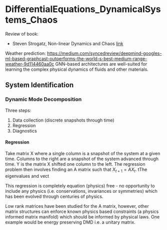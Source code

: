 # DifferentialEquations_DynamicalSystems_Chaos

Review of book:
- Steven Strogatz, Non-linear Dynamics and Chaos [link](https://www.fulviofrisone.com/attachments/article/464/Strogatz,%20S.H.%20-%20Nonlinear%20dynamics%20and%20chaos.pdf)

Weather prediction:
https://medium.com/syncedreview/deepmind-googles-ml-based-graphcast-outperforms-the-world-s-best-medium-range-weather-9d114460aa0c
GNN-based architectures are well-suited for learning the complex physical dynamics of fluids and other materials.

## System Identification

### Dynamic Mode Decomposition

Three steps:
  1. Data collection (discrete snapshots through time)
  2. Regression
  3. Diagnostics

#### Regression
Take matrix X where a single column is a snapshot of the system at a given time. Columns to the right are a snapshot of the system advanced through time. Y is the matrix X shifted one column to the left. The regression problem then involves finding an A matrix such that $X_{t+1} = AX_{t}$. tThe eigenvalues and vect

This regression is completely equation (physics) free - no opportunity to include any physics (i.e. conservations, invariances or symmetries) which has been evolved through centuries of physics.

Low rank matrices have been studied for the A matrix, however, other matrix structures can enforce known physics based constraints (a physics informed matrix manifold) which should be informed by physical laws. One example would be energy preserving DMD i.e. a unitary matrix. 

<insert image different matrices>
